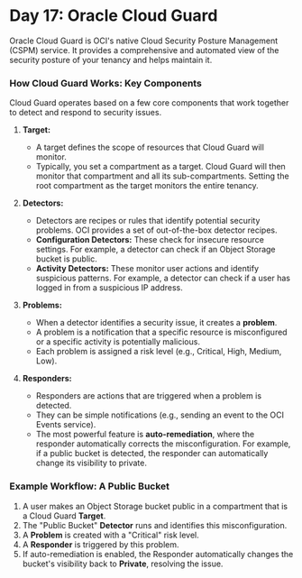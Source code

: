 # Day 17: Oracle Cloud Guard

Oracle Cloud Guard is OCI's native Cloud Security Posture Management (CSPM) service. It provides a comprehensive and automated view of the security posture of your tenancy and helps maintain it.

### How Cloud Guard Works: Key Components
Cloud Guard operates based on a few core components that work together to detect and respond to security issues.

1.  **Target:**
    -   A target defines the scope of resources that Cloud Guard will monitor.
    -   Typically, you set a compartment as a target. Cloud Guard will then monitor that compartment and all its sub-compartments. Setting the root compartment as the target monitors the entire tenancy.

2.  **Detectors:**
    -   Detectors are recipes or rules that identify potential security problems. OCI provides a set of out-of-the-box detector recipes.
    -   **Configuration Detectors:** These check for insecure resource settings. For example, a detector can check if an Object Storage bucket is public.
    -   **Activity Detectors:** These monitor user actions and identify suspicious patterns. For example, a detector can check if a user has logged in from a suspicious IP address.

3.  **Problems:**
    -   When a detector identifies a security issue, it creates a **problem**.
    -   A problem is a notification that a specific resource is misconfigured or a specific activity is potentially malicious.
    -   Each problem is assigned a risk level (e.g., Critical, High, Medium, Low).

4.  **Responders:**
    -   Responders are actions that are triggered when a problem is detected.
    -   They can be simple notifications (e.g., sending an event to the OCI Events service).
    -   The most powerful feature is **auto-remediation**, where the responder automatically corrects the misconfiguration. For example, if a public bucket is detected, the responder can automatically change its visibility to private.

### Example Workflow: A Public Bucket
1.  A user makes an Object Storage bucket public in a compartment that is a Cloud Guard **Target**.
2.  The "Public Bucket" **Detector** runs and identifies this misconfiguration.
3.  A **Problem** is created with a "Critical" risk level.
4.  A **Responder** is triggered by this problem.
5.  If auto-remediation is enabled, the Responder automatically changes the bucket's visibility back to **Private**, resolving the issue.
